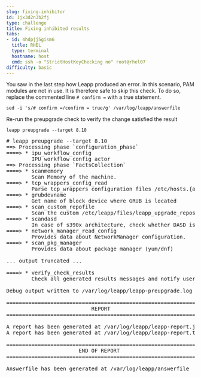 ```yaml
---
slug: fixing-inhibitor
id: 1jx3d2n3b2fj
type: challenge
title: Fixing inhibited results
tabs:
- id: 4hdpjj5gism6
  title: RHEL
  type: terminal
  hostname: host
  cmd: ssh -o "StrictHostKeyChecking no" root@rhel07
difficulty: basic
---
```


You saw in the last step how Leapp produced an error. In this scenario, PAM modules are not in use. It is therefore safe to skip this check. To do so, replace the commented line `# confirm =` with a true statement.

```bash,run
sed -i 's/# confirm =/confirm = true/g' /var/log/leapp/answerfile
```

Re-run the preupgrade check to verify the change satisfied the result

```bash,run
leapp preupgrade --target 8.10
```

<pre class=file>
# leapp preupgrade --target 8.10
==> Processing phase `configuration_phase`
====> * ipu_workflow_config
        IPU workflow config actor
==> Processing phase `FactsCollection`
====> * scanmemory
        Scan Memory of the machine.
====> * tcp_wrappers_config_read
        Parse tcp_wrappers configuration files /etc/hosts.{allow,deny}.
====> * grubdevname
        Get name of block device where GRUB is located
====> * scan_custom_repofile
        Scan the custom /etc/leapp/files/leapp_upgrade_repositories.repo repo file.
====> * scandasd
        In case of s390x architecture, check whether DASD is used.
====> * network_manager_read_config
        Provides data about NetworkManager configuration.
====> * scan_pkg_manager
        Provides data about package manager (yum/dnf)

... output truncated ...

====> * verify_check_results
        Check all generated results messages and notify user about them.

Debug output written to /var/log/leapp/leapp-preupgrade.log

============================================================
                           REPORT
============================================================

A report has been generated at /var/log/leapp/leapp-report.json
A report has been generated at /var/log/leapp/leapp-report.txt

============================================================
                       END OF REPORT
============================================================

Answerfile has been generated at /var/log/leapp/answerfile
</pre>